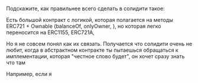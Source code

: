 Подскажите, как правильнее всего сделать в солидити такое:

Есть большой контракт с логикой, которая полагается на методы ERC721 + Ownable (balanceOf, onlyOwner, ), но которая легко переносится на ERC1155, ERC721A, 

Но я не совсем понял как их связать. Получается что солидити очень не любит, когда в абстрактном контракте ты пытаешься обращаться к имплементации, которая "честное слово будет", он хочет сразу знать что там

Например, если я 

